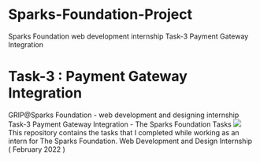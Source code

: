 # Sparks-Foundation-Project
Sparks Foundation web development internship Task-3 Payment Gateway Integration<br>
# Task-3 : Payment Gateway Integration  
GRIP@Sparks Foundation - web development and designing internship 
Task-3 Payment Gateway Integration - The Sparks Foundation Tasks
<img href="https://kyashhh.github.io/Payment-integration/" src="https://img.icons8.com/ios-glyphs/60/000000/domain.png"/>
This repository contains the tasks that I completed while working as an intern for The Sparks Foundation.
Web Development and Design Internship
( February 2022 )
